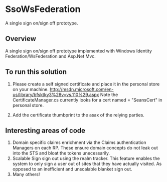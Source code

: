 SsoWsFederation
===========================

A single sign on/sign off prototype.

Overview
------

A single sign on/sign off prototype implemented with Windows Identity Federation/WsFederation and Asp.Net Mvc.

To run this solution
------

1. Please create a self signed certificate and place it in the personal store on your machine. 
http://msdn.microsoft.com/en-us/library/bfsktky3%28v=vs.110%29.aspx
Note the CertificateManager.cs currently looks for a cert named = "SeansCert" in personal store.

2. Add the certificate thumbprint to the asax of the relying parties.

Interesting areas of code
------

1. Domain specific claims enrichment via the Claims authentication Managers on each RP. These ensure domain concepts do not leak out into the STS and bloat the tokens unecessarily.
2. Scalable Sign sign out using the realm tracker.  This feature enables the system to only sign a user out of sites that they have actually visited. As opposed to an inefficient and unscalable blanket sign out.
3. Many others!
